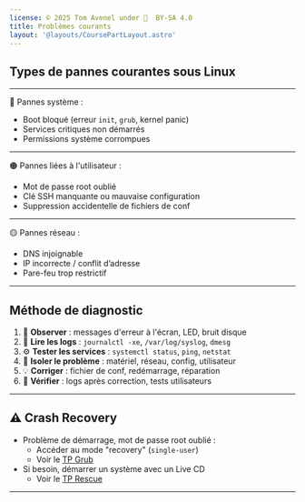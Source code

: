 ```yaml
---
license: © 2025 Tom Avenel under 󰵫  BY-SA 4.0
title: Problèmes courants
layout: '@layouts/CoursePartLayout.astro'
---
```


## Types de pannes courantes sous Linux

---

🔴 Pannes système :
- Boot bloqué (erreur `init`, `grub`, kernel panic)
- Services critiques non démarrés
- Permissions système corrompues

---

🟠 Pannes liées à l'utilisateur :
- Mot de passe root oublié
- Clé SSH manquante ou mauvaise configuration
- Suppression accidentelle de fichiers de conf

---

🟡 Pannes réseau :
- DNS injoignable
- IP incorrecte / conflit d’adresse
- Pare-feu trop restrictif

---

## Méthode de diagnostic

1. 🧭 **Observer** : messages d'erreur à l'écran, LED, bruit disque
2. 📜 **Lire les logs** : `journalctl -xe`, `/var/log/syslog`, `dmesg`
3. ⚙️ **Tester les services** : `systemctl status`, `ping`, `netstat`
4. 🔧 **Isoler le problème** : matériel, réseau, config, utilisateur
5. 💡 **Corriger** : fichier de conf, redémarrage, réparation
6. 🧪 **Vérifier** : logs après correction, tests utilisateurs

---

## ⚠️ Crash Recovery

- Problème de démarrage, mot de passe root oublié :
  - Accéder au mode "recovery" (`single-user`)
  - Voir le [TP Grub][tp-grub]
- Si besoin, démarrer un système avec un Live CD
  - Voir le [TP Rescue][tp-rescue]

[tp-grub]: /linux/tp-grub
[tp-rescue]: /linux/tp-rescue

---
